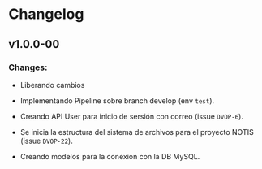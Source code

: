 # Changelog


## v1.0.0-00

### Changes:

* Liberando cambios

* Implementando Pipeline sobre branch develop (env `test`).

* Creando API User para inicio de sersión con correo (issue `DVOP-6`).

* Se inicia la estructura del sistema de archivos para el proyecto NOTIS (issue `DVOP-22`).

* Creando modelos para la conexion con la DB MySQL.